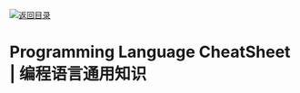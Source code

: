 [![返回目录](https://parg.co/UCb)](https://github.com/wx-chevalier/Awesome-CheatSheets)

# Programming Language CheatSheet | 编程语言通用知识


